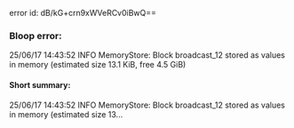 error id: dB/kG+crn9xWVeRCv0iBwQ==
### Bloop error:

25/06/17 14:43:52 INFO MemoryStore: Block broadcast_12 stored as values in memory (estimated size 13.1 KiB, free 4.5 GiB)
#### Short summary: 

25/06/17 14:43:52 INFO MemoryStore: Block broadcast_12 stored as values in memory (estimated size 13...
